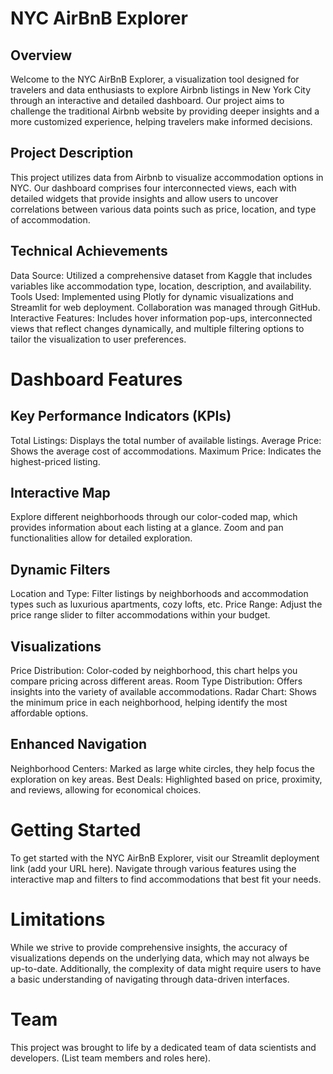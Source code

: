 # NYC AirBnB Explorer
## Overview
Welcome to the NYC AirBnB Explorer, a visualization tool designed for travelers and data enthusiasts to explore Airbnb listings in New York City through an interactive and detailed dashboard. Our project aims to challenge the traditional Airbnb website by providing deeper insights and a more customized experience, helping travelers make informed decisions.

## Project Description
This project utilizes data from Airbnb to visualize accommodation options in NYC. Our dashboard comprises four interconnected views, each with detailed widgets that provide insights and allow users to uncover correlations between various data points such as price, location, and type of accommodation.

## Technical Achievements
 Data Source: Utilized a comprehensive dataset from Kaggle that includes variables like accommodation type, location, description, and availability.
 Tools Used: Implemented using Plotly for dynamic visualizations and Streamlit for web deployment. Collaboration was managed through GitHub.
 Interactive Features: Includes hover information pop-ups, interconnected views that reflect changes dynamically, and multiple filtering options to tailor the visualization to user preferences.
# Dashboard Features
## Key Performance Indicators (KPIs)
 Total Listings: Displays the total number of available listings.
 Average Price: Shows the average cost of accommodations.
 Maximum Price: Indicates the highest-priced listing.
## Interactive Map
Explore different neighborhoods through our color-coded map, which provides information about each listing at a glance. Zoom and pan functionalities allow for detailed exploration.

## Dynamic Filters
 Location and Type: Filter listings by neighborhoods and accommodation types such as luxurious apartments, cozy lofts, etc.
 Price Range: Adjust the price range slider to filter accommodations within your budget.
## Visualizations
 Price Distribution: Color-coded by neighborhood, this chart helps you compare pricing across different areas.
 Room Type Distribution: Offers insights into the variety of available accommodations.
 Radar Chart: Shows the minimum price in each neighborhood, helping identify the most affordable options.
## Enhanced Navigation
 Neighborhood Centers: Marked as large white circles, they help focus the exploration on key areas.
 Best Deals: Highlighted based on price, proximity, and reviews, allowing for economical choices.
# Getting Started
To get started with the NYC AirBnB Explorer, visit our Streamlit deployment link (add your URL here). Navigate through various features using the interactive map and filters to find accommodations that best fit your needs.

# Limitations
While we strive to provide comprehensive insights, the accuracy of visualizations depends on the underlying data, which may not always be up-to-date. Additionally, the complexity of data might require users to have a basic understanding of navigating through data-driven interfaces.

# Team
This project was brought to life by a dedicated team of data scientists and developers. (List team members and roles here).

